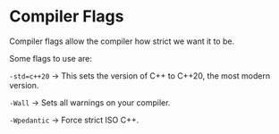 # Compiler Flags

Compiler flags allow the compiler how strict we want it to be.

Some flags to use are:

`-std=c++20` -> This sets the version of C++ to C++20, the most modern version.

`-Wall` -> Sets all warnings on your compiler.

`-Wpedantic` -> Force strict ISO C++.
